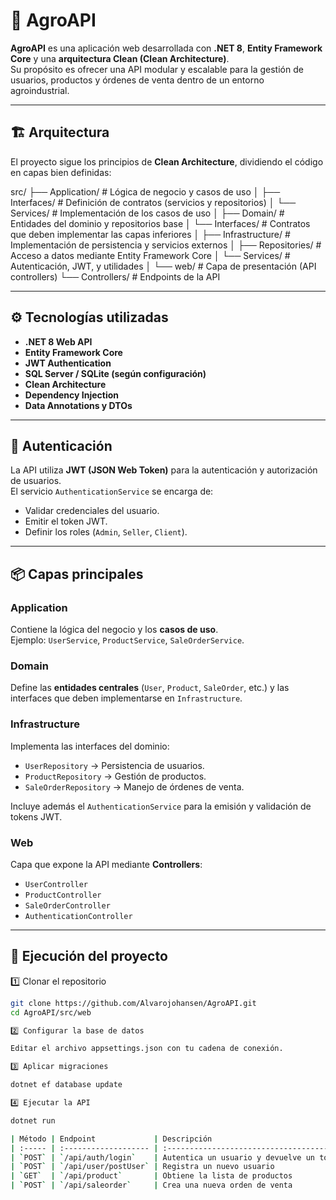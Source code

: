 # 🌾 AgroAPI

**AgroAPI** es una aplicación web desarrollada con **.NET 8**, **Entity Framework Core** y una **arquitectura Clean (Clean Architecture)**.  
Su propósito es ofrecer una API modular y escalable para la gestión de usuarios, productos y órdenes de venta dentro de un entorno agroindustrial.

---

## 🏗️ Arquitectura

El proyecto sigue los principios de **Clean Architecture**, dividiendo el código en capas bien definidas:

src/
├── Application/ # Lógica de negocio y casos de uso
│ ├── Interfaces/ # Definición de contratos (servicios y repositorios)
│ └── Services/ # Implementación de los casos de uso
│
├── Domain/ # Entidades del dominio y repositorios base
│ └── Interfaces/ # Contratos que deben implementar las capas inferiores
│
├── Infrastructure/ # Implementación de persistencia y servicios externos
│ ├── Repositories/ # Acceso a datos mediante Entity Framework Core
│ └── Services/ # Autenticación, JWT, y utilidades
│
└── web/ # Capa de presentación (API controllers)
└── Controllers/ # Endpoints de la API

---

## ⚙️ Tecnologías utilizadas

- **.NET 8 Web API**
- **Entity Framework Core**
- **JWT Authentication**
- **SQL Server / SQLite (según configuración)**
- **Clean Architecture**
- **Dependency Injection**
- **Data Annotations y DTOs**

---

## 🔐 Autenticación

La API utiliza **JWT (JSON Web Token)** para la autenticación y autorización de usuarios.  
El servicio `AuthenticationService` se encarga de:

- Validar credenciales del usuario.
- Emitir el token JWT.
- Definir los roles (`Admin`, `Seller`, `Client`).

---

## 📦 Capas principales

### Application
Contiene la lógica del negocio y los **casos de uso**.  
Ejemplo: `UserService`, `ProductService`, `SaleOrderService`.

### Domain
Define las **entidades centrales** (`User`, `Product`, `SaleOrder`, etc.) y las interfaces que deben implementarse en `Infrastructure`.

### Infrastructure
Implementa las interfaces del dominio:
- `UserRepository` → Persistencia de usuarios.
- `ProductRepository` → Gestión de productos.
- `SaleOrderRepository` → Manejo de órdenes de venta.

Incluye además el `AuthenticationService` para la emisión y validación de tokens JWT.

### Web
Capa que expone la API mediante **Controllers**:
- `UserController`
- `ProductController`
- `SaleOrderController`
- `AuthenticationController`

---

## 🚀 Ejecución del proyecto

1️⃣ Clonar el repositorio
```bash
git clone https://github.com/Alvarojohansen/AgroAPI.git
cd AgroAPI/src/web

2️⃣ Configurar la base de datos

Editar el archivo appsettings.json con tu cadena de conexión.

3️⃣ Aplicar migraciones

dotnet ef database update

4️⃣ Ejecutar la API

dotnet run

| Método | Endpoint             | Descripción                                  |
| :----- | :------------------- | :------------------------------------------- |
| `POST` | `/api/auth/login`    | Autentica un usuario y devuelve un token JWT |
| `POST` | `/api/user/postUser` | Registra un nuevo usuario                    |
| `GET`  | `/api/product`       | Obtiene la lista de productos                |
| `POST` | `/api/saleorder`     | Crea una nueva orden de venta                |

